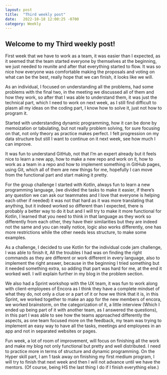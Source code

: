 ```yaml
---
layout: post
title:  "Third weekly post"
date:   2022-10-18 12:00:25 -0700
category: Weekly
---
```

## Welcome to my Third weekly post!

First week that we have to work as a team, it was easier than I expected, as it seemed that the team
started everyone by themselves at the beginning, we just needed to reunite and after that everything 
started to flow. It was so nice how everyone was comfortable making the proposals and voting on what 
can be the best, really hope that we can finish, it looks like we will. 

As an individual, I focused on understanding all the problems, had some problems with the final two, 
in the meeting we discussed all of them and how they work, so after that I was able to understand them, 
it was just the technical part, which I need to work on next week, as I still find difficult to plasm 
all my ideas on the coding part, I know how to solve it, just not how to program it. 

Started with understanding dynamic programming, how it can be done by memoization or tabulating, but not really problem solving, for sure focusing 
on that, not only theory as practice makes perfect. I felt progression on my data structure but still I want to continue on it next week, 
see how much I can improve. 

It was fun to understand GitHub, not that I’m an expert already but it feels nice to learn a new app, how to make a new repo and work on it, 
how to work as a team in a repo and how to implement something in GitHub pages, using Git, which all of them are new things for me, 
hopefully I can move from the functional part and start making it pretty. 

For the group challenge I started with Kotlin, always fun to learn a new programming language, (we divided the tasks to make it easier, 
if there’s any question we can ask our teammates and I love that everyone is helping each other if needed) it was not that hard as it was 
more translating that anything, but it indeed worked so different than I expected, there is probably a better way to do it but and I will 
try to make it more functional for Kotlin, I learned that you need to think in that language as they work so differently from each other, 
they have their similarities but they are indeed not the same and you can really notice, logic also works differently, one has more 
restrictions while the other needs less structure, to make some examples. 

As a challenge, I decided to use Kotlin for the individual code jam challenge, I was able to finish it, All the troubles I had was on 
finding the right commands as they are different or work different in every language, also to implement the right answer, because in 
the beginning I tried something but it needed something extra, so adding that part was hard for me, at the end it worked well. 
I will explain further in my blog in the problem section. 

We also had a Sprint workshop with the UX team, it was fun to work along with client-employees of Encora as I think they have a complete mindset 
of what they do, not only a clue or a part of it or how we think that it is, in this Sprint, we worked together to make an app for the new members 
of encora, we worked brainstorm, on the categorization of it, a little interview (Which I ended up being part of it with another team, as 
I answered the questions), in this part I was able to see how the teams approached differently the aspects, as one team focused more on the feedback, 
my team was trying to implement an easy way to have all the tasks, meetings and employees in an app and not in separated websites or pages.  

Fun week, a lot of room of improvement, will focus on finishing all the work and make my blog not only functional but pretty and well distributed. 
I need to practice more in terms of structure and dynamic programming. On the Hyper skill part, I am 1 task away on finishing my first medium program, 
I will try to finish that next week and then I will not advance until we have the mentors. (Of course, being HS the last thing I do if 
I finish everything else.) 